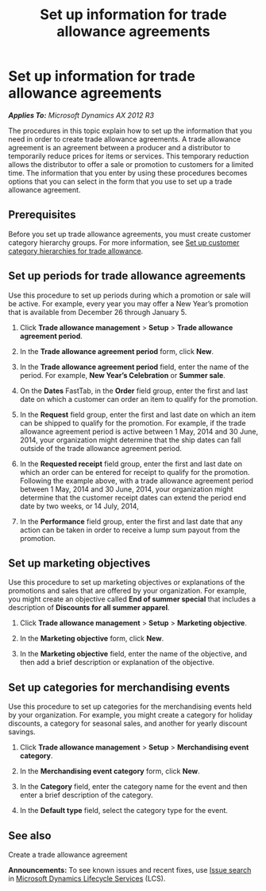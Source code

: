 ﻿---
title: Set up information for trade allowance agreements
TOCTitle: Set up information for trade allowance agreements
ms:assetid: dcaf3d9a-1dc1-4f60-9645-99414f898b75
ms:mtpsurl: https://technet.microsoft.com/en-us/library/Dn497837(v=AX.60)
ms:contentKeyID: 62395573
ms.date: 05/30/2014
mtps_version: v=AX.60
---

# Set up information for trade allowance agreements 


_**Applies To:** Microsoft Dynamics AX 2012 R3_

The procedures in this topic explain how to set up the information that you need in order to create trade allowance agreements. A trade allowance agreement is an agreement between a producer and a distributor to temporarily reduce prices for items or services. This temporary reduction allows the distributor to offer a sale or promotion to customers for a limited time. The information that you enter by using these procedures becomes options that you can select in the form that you use to set up a trade allowance agreement.

## Prerequisites

Before you set up trade allowance agreements, you must create customer category hierarchy groups. For more information, see [Set up customer category hierarchies for trade allowance](set-up-customer-category-hierarchies-for-trade-allowance.md).

## Set up periods for trade allowance agreements

Use this procedure to set up periods during which a promotion or sale will be active. For example, every year you may offer a New Year’s promotion that is available from December 26 through January 5.

1.  Click **Trade allowance management** \> **Setup** \> **Trade allowance agreement period**.

2.  In the **Trade allowance agreement period** form, click **New**.

3.  In the **Trade allowance agreement period** field, enter the name of the period. For example, **New Year’s Celebration** or **Summer sale**.

4.  On the **Dates** FastTab, in the **Order** field group, enter the first and last date on which a customer can order an item to qualify for the promotion.

5.  In the **Request** field group, enter the first and last date on which an item can be shipped to qualify for the promotion. For example, if the trade allowance agreement period is active between 1 May, 2014 and 30 June, 2014, your organization might determine that the ship dates can fall outside of the trade allowance agreement period.

6.  In the **Requested receipt** field group, enter the first and last date on which an order can be entered for receipt to qualify for the promotion. Following the example above, with a trade allowance agreement period between 1 May, 2014 and 30 June, 2014, your organization might determine that the customer receipt dates can extend the period end date by two weeks, or 14 July, 2014,

7.  In the **Performance** field group, enter the first and last date that any action can be taken in order to receive a lump sum payout from the promotion.

## Set up marketing objectives

Use this procedure to set up marketing objectives or explanations of the promotions and sales that are offered by your organization. For example, you might create an objective called **End of summer special** that includes a description of **Discounts for all summer apparel**.

1.  Click **Trade allowance management** \> **Setup** \> **Marketing objective**.

2.  In the **Marketing objective** form, click **New**.

3.  In the **Marketing objective** field, enter the name of the objective, and then add a brief description or explanation of the objective.

## Set up categories for merchandising events

Use this procedure to set up categories for the merchandising events held by your organization. For example, you might create a category for holiday discounts, a category for seasonal sales, and another for yearly discount savings.

1.  Click **Trade allowance management** \> **Setup** \> **Merchandising event category**.

2.  In the **Merchandising event category** form, click **New**.

3.  In the **Category** field, enter the category name for the event and then enter a brief description of the category.

4.  In the **Default type** field, select the category type for the event.

## See also

Create a trade allowance agreement

  
**Announcements:** To see known issues and recent fixes, use [Issue search](http://go.microsoft.com/fwlink/?linkid=389258) in [Microsoft Dynamics Lifecycle Services](http://go.microsoft.com/fwlink/?linkid=306505) (LCS).

